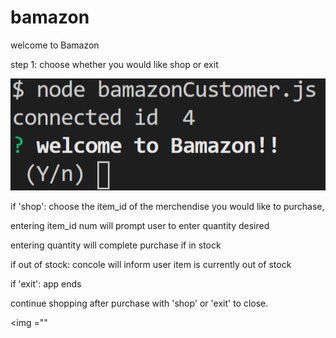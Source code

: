 # bamazon
welcome to Bamazon

step 1: choose whether you would like shop or exit

![start](./cap2.png)

if 'shop': choose the item_id of the merchendise you would like to purchase, 

entering item_id num will prompt user to enter quantity desired

entering quantity will complete purchase if in stock

if out of stock: concole will inform user item is currently out of stock

if 'exit': app ends

continue shopping after purchase with 'shop' or 'exit' to close.

<img =""

